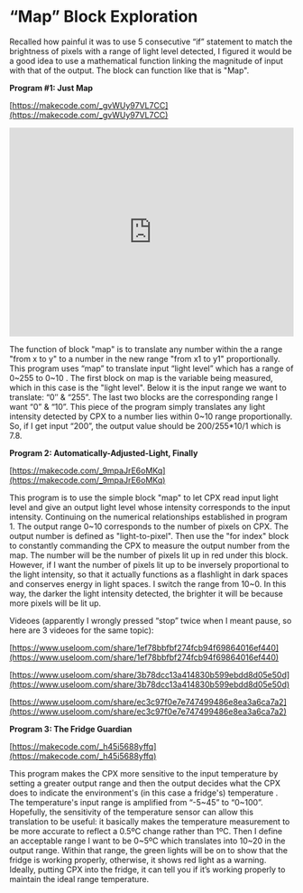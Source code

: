 # “Map” Block Exploration

Recalled how painful it was to use 5 consecutive “if” statement to match the brightness of pixels with a range of light level detected, I figured it would be a good idea to use a mathematical function linking the magnitude of input with that of the output. The block can function like that is "Map".

**Program #1: Just Map**

[https://makecode.com/_gvWUy97VL7CC](https://makecode.com/_gvWUy97VL7CC)

<div style="position:relative;height:calc(300px + 5em);width:100%;overflow:hidden;"><iframe style="position:absolute;top:0;left:0;width:100%;height:100%;" src="https://makecode.adafruit.com/---codeembed#pub:_bspCj6WMRHyg" allowfullscreen="allowfullscreen" frameborder="0" sandbox="allow-scripts allow-same-origin"></iframe></div>

The function of block "map" is to translate any number within the a range "from x to y" to a number in the new range "from x1 to y1" proportionally. This program uses “map” to translate input “light level” which has a range of 0~255 to  0~10 . The first block on map is the variable being measured, which in this case is the "light level". Below it is the input range we want to translate: “0″ & “255”. The last two blocks are the corresponding range I want “0” & “10”. This piece of the program simply translates any light intensity detected by CPX to a number lies within 0~10 range proportionally. So, if I get input “200”, the output value should be 200/255*10/1 which is 7.8.

**Program 2: Automatically-Adjusted-Light, Finally**

[https://makecode.com/_9mpaJrE6oMKq](https://makecode.com/_9mpaJrE6oMKq)

This program is to use the simple block "map" to let CPX read input light level and give an output light level whose intensity corresponds to the input intensity. Continuing on the numerical relationships established in program 1. The output range 0~10 corresponds to the number of pixels on CPX. The output number is defined as "light-to-pixel". Then use the "for index" block to constantly commanding the CPX to measure the output number from the map. The number will be the number of pixels lit up in red under this block. However, if I want the number of pixels lit up to be inversely proportional to the light intensity, so that it actually functions as a flashlight in dark spaces and conserves energy in light spaces. I switch the range from 10~0. In this way, the darker the light intensity detected, the brighter it will be because more pixels will be lit up.

Videoes (apparently I wrongly pressed “stop” twice when I meant pause, so here are 3 videoes for the same topic):

[https://www.useloom.com/share/1ef78bbfbf274fcb94f69864016ef440](https://www.useloom.com/share/1ef78bbfbf274fcb94f69864016ef440)

[https://www.useloom.com/share/3b78dcc13a414830b599ebdd8d05e50d](https://www.useloom.com/share/3b78dcc13a414830b599ebdd8d05e50d)

[https://www.useloom.com/share/ec3c97f0e7e747499486e8ea3a6ca7a2](https://www.useloom.com/share/ec3c97f0e7e747499486e8ea3a6ca7a2)

**Program 3: The Fridge Guardian**

[https://makecode.com/_h45i5688yffq](https://makecode.com/_h45i5688yffq)

This program makes the CPX more sensitive to the input temperature by setting a greater output range and then the output decides what the CPX does to indicate the environment's (in this case a fridge's) temperature . The temperature's input range is amplified from “-5~45” to “0~100”. Hopefully, the sensitivity of the temperature sensor can allow this translation to be useful: it basically makes the temperature measurement to be more accurate to reflect a 0.5ºC change rather than 1ºC. Then I define an acceptable range I want to be 0~5ºC which translates into 10~20 in the output range. Within that range, the green lights will be on to show that the fridge is working properly, otherwise, it shows red light as a warning. Ideally, putting CPX into the fridge, it can tell you if it’s working properly to maintain the ideal range temperature. 
